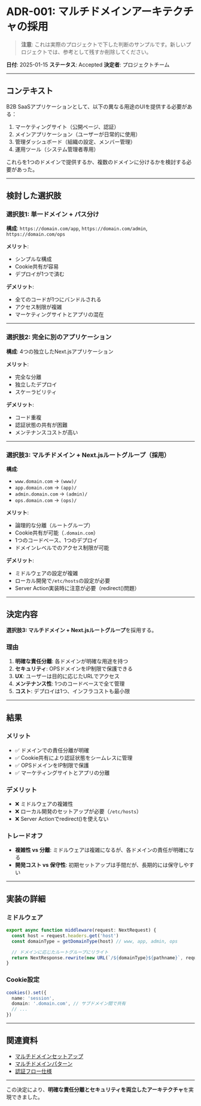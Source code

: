 # ADR-001: マルチドメインアーキテクチャの採用

> **注意**: これは実際のプロジェクトで下した判断のサンプルです。新しいプロジェクトでは、参考として残すか削除してください。

**日付**: 2025-01-15
**ステータス**: Accepted
**決定者**: プロジェクトチーム

---

## コンテキスト

B2B SaaSアプリケーションとして、以下の異なる用途のUIを提供する必要がある：

1. マーケティングサイト（公開ページ、認証）
2. メインアプリケーション（ユーザーが日常的に使用）
3. 管理ダッシュボード（組織の設定、メンバー管理）
4. 運用ツール（システム管理者専用）

これらを1つのドメインで提供するか、複数のドメインに分けるかを検討する必要があった。

---

## 検討した選択肢

### 選択肢1: 単一ドメイン + パス分け

**構成**: `https://domain.com/app`, `https://domain.com/admin`, `https://domain.com/ops`

**メリット**:
- シンプルな構成
- Cookie共有が容易
- デプロイが1つで済む

**デメリット**:
- 全てのコードが1つにバンドルされる
- アクセス制限が複雑
- マーケティングサイトとアプリの混在

---

### 選択肢2: 完全に別のアプリケーション

**構成**: 4つの独立したNext.jsアプリケーション

**メリット**:
- 完全な分離
- 独立したデプロイ
- スケーラビリティ

**デメリット**:
- コード重複
- 認証状態の共有が困難
- メンテナンスコストが高い

---

### 選択肢3: マルチドメイン + Next.jsルートグループ（採用）

**構成**:
- `www.domain.com` → `(www)/`
- `app.domain.com` → `(app)/`
- `admin.domain.com` → `(admin)/`
- `ops.domain.com` → `(ops)/`

**メリット**:
- 論理的な分離（ルートグループ）
- Cookie共有が可能（`.domain.com`）
- 1つのコードベース、1つのデプロイ
- ドメインレベルでのアクセス制限が可能

**デメリット**:
- ミドルウェアの設定が複雑
- ローカル開発で`/etc/hosts`の設定が必要
- Server Action実装時に注意が必要（redirect()問題）

---

## 決定内容

**選択肢3: マルチドメイン + Next.jsルートグループ**を採用する。

### 理由

1. **明確な責任分離**: 各ドメインが明確な用途を持つ
2. **セキュリティ**: OPSドメインをIP制限で保護できる
3. **UX**: ユーザーは目的に応じたURLでアクセス
4. **メンテナンス性**: 1つのコードベースで全て管理
5. **コスト**: デプロイは1つ、インフラコストも最小限

---

## 結果

### メリット

- ✅ ドメインでの責任分離が明確
- ✅ Cookie共有により認証状態をシームレスに管理
- ✅ OPSドメインをIP制限で保護
- ✅ マーケティングサイトとアプリの分離

### デメリット

- ❌ ミドルウェアの複雑性
- ❌ ローカル開発のセットアップが必要（`/etc/hosts`）
- ❌ Server Actionでredirect()を使えない

### トレードオフ

- **複雑性 vs 分離**: ミドルウェアは複雑になるが、各ドメインの責任が明確になる
- **開発コスト vs 保守性**: 初期セットアップは手間だが、長期的には保守しやすい

---

## 実装の詳細

### ミドルウェア

```typescript
export async function middleware(request: NextRequest) {
  const host = request.headers.get('host')
  const domainType = getDomainType(host) // www, app, admin, ops

  // ドメインに応じたルートグループにリライト
  return NextResponse.rewrite(new URL(`/${domainType}${pathname}`, request.url))
}
```

### Cookie設定

```typescript
cookies().set({
  name: 'session',
  domain: '.domain.com', // サブドメイン間で共有
  // ...
})
```

---

## 関連資料

- [マルチドメインセットアップ](../../docs/specifications/MULTI_DOMAIN_SETUP.md)
- [マルチドメインパターン](../patterns/multi-domain.md)
- [認証フロー仕様](../../docs/specifications/AUTH_FLOW_SPECIFICATION.md)

---

この決定により、**明確な責任分離とセキュリティを両立したアーキテクチャ**を実現できました。
